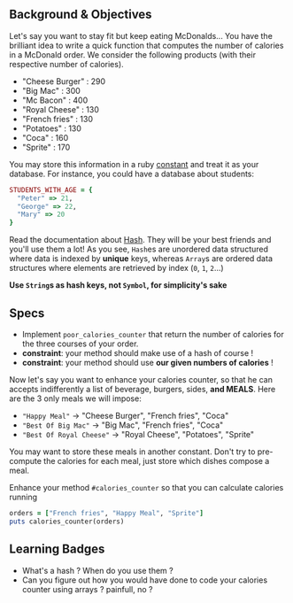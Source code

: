 ## Background & Objectives

Let's say you want to stay fit but keep eating McDonalds... You have the brilliant idea to write a quick function that computes the number of calories in a McDonald order. We consider the following products (with their respective number of calories).

- "Cheese Burger" : 290
- "Big Mac" : 300
- "Mc Bacon" : 400
- "Royal Cheese" : 130
- "French fries" : 130
- "Potatoes" : 130
- "Coca" : 160
- "Sprite" : 170

You may store this information in a ruby [constant](http://en.wikibooks.org/wiki/Ruby_Programming/Syntax/Variables_and_Constants#Constants) and treat it as your database.
For instance, you could have a database about students:

```ruby
STUDENTS_WITH_AGE = {
  "Peter" => 21,
  "George" => 22,
  "Mary" => 20
}
```

Read the documentation about [Hash](http://www.ruby-doc.org/core-2.2.0/Hash.html).
They will be your best friends and you'll use them a lot!
As you see, `Hash`es are unordered data structured where data is indexed by **unique** keys,
whereas `Array`s are ordered data structures where elements are retrieved by index (`0`, `1`, `2`...)

**Use `String`s as hash keys, not `Symbol`, for simplicity's sake**

## Specs

- Implement `poor_calories_counter` that return the number of calories for the three courses of your order.
- **constraint**: your method should make use of a hash of course !
- **constraint**: your method should use **our given numbers of calories** !


Now let's say you want to enhance your calories counter, so that he can accepts indifferently a list of beverage, burgers, sides, **and MEALS**. Here are the 3 only meals we will impose:

- `"Happy Meal"` -> "Cheese Burger", "French fries", "Coca"
- `"Best Of Big Mac"` -> "Big Mac", "French fries", "Coca"
- `"Best Of Royal Cheese"` -> "Royal Cheese", "Potatoes", "Sprite"

You may want to store these meals in another constant. Don't try to pre-compute
the calories for each meal, just store which dishes compose a meal.

Enhance your method `#calories_counter` so that you can calculate calories running

```ruby
orders = ["French fries", "Happy Meal", "Sprite"]
puts calories_counter(orders)
```


## Learning Badges

- What's a hash ? When do you use them ?
- Can you figure out how you would have done to code your calories counter using arrays ? painfull, no ?
